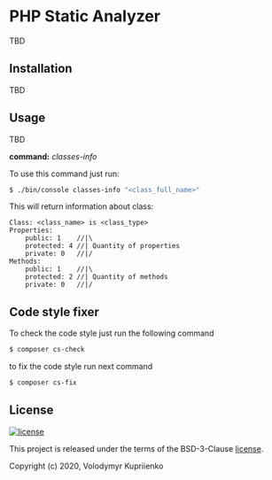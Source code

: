 PHP Static Analyzer
===================

TBD

Installation
------------

TBD

Usage
-----

TBD

__command:__ _classes-info_

To use this command just run:
```bash
$ ./bin/console classes-info "<class_full_name>"
```
This will return information about class:
```
Class: <class_name> is <class_type>
Properties:
    public: 1    //|\
    protected: 4 //| Quantity of properties
    private: 0   //|/
Methods:
    public: 1    //|\
    protected: 2 //| Quantity of methods
    private: 0   //|/
```
 


Code style fixer
----------------

To check the code style just run the following command


```bash
$ composer cs-check
```


to fix the code style run next command

```bash
$ composer cs-fix
```

License
-------

[![license](https://img.shields.io/github/license/greeflas/default-project.svg)](LICENSE)

This project is released under the terms of the BSD-3-Clause [license](LICENSE).

Copyright (c) 2020, Volodymyr Kupriienko
